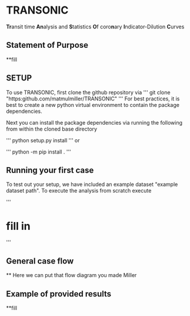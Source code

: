 # TRANSONIC
**Tr**ansit time **An**alysis and **S**tatistics **O**f coro**n**ary **I**ndicator-Dilution **C**urves

## Statement of Purpose

**fill

## SETUP

To use TRANSONIC, first clone the github repository via
'''
git clone "https:github.com/matmulmiller/TRANSONIC"
'''
For best practices, it is best to create a new python virtual environment to contain the package dependencies.

Next you can install the package dependencies via running the following from within the cloned base directory

'''
python setup.py install
'''
or

'''
python -m pip install .
'''

## Running your first case

To test out your setup, we have included an example dataset "example dataset path". To execute the analysis from scratch execute

'''
# fill in
'''

## General case flow

** Here we can put that flow diagram you made Miller

## Example of provided results

**fill
